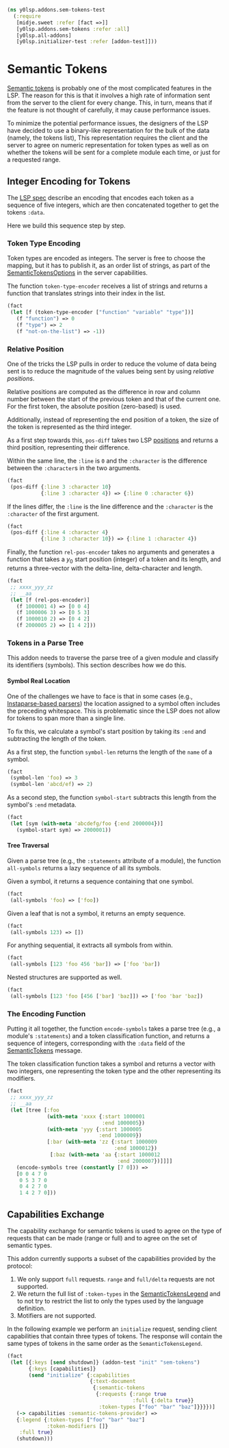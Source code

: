 ```clojure
(ns y0lsp.addons.sem-tokens-test
  (:require
   [midje.sweet :refer [fact =>]]
   [y0lsp.addons.sem-tokens :refer :all]
   [y0lsp.all-addons]
   [y0lsp.initializer-test :refer [addon-test]]))

```
# Semantic Tokens

[Semantic
tokens](https://microsoft.github.io/language-server-protocol/specifications/lsp/3.17/specification/#textDocument_semanticTokens)
is probably one of the most complicated features in the LSP. The reason for
this is that it involves a high rate of information sent from the server to
the client for every change. This, in turn, means that if the feature is not
thought of carefully, it may cause performance issues.

To minimize the potential performance issues, the designers of the LSP have
decided to use a binary-like representation for the bulk of the data (namely,
the tokens list), This representation requires the client and the server to
agree on numeric representation for token types as well as on whether the
tokens will be sent for a complete module each time, or just for a requested
range.

## Integer Encoding for Tokens

The [LSP
spec](https://microsoft.github.io/language-server-protocol/specifications/lsp/3.17/specification/#textDocument_semanticTokens)
describe an encoding that encodes each token as a sequence of five integers,
which are then concatenated together to get the tokens `:data`.

Here we build this sequence step by step.

### Token Type Encoding

Token types are encoded as integers. The server is free to choose the
mapping, but it has to publish it, as an order list of strings, as part of
the
[SemanticTokensOptions](https://microsoft.github.io/language-server-protocol/specifications/lsp/3.17/specification/#semanticTokensOptions)
in the server capabilities.

The function `token-type-encoder` receives a list of strings and returns a
function that translates strings into their index in the list.
```clojure
(fact
 (let [f (token-type-encoder ["function" "variable" "type"])]
   (f "function") => 0
   (f "type") => 2
   (f "not-on-the-list") => -1))

```
### Relative Position

One of the tricks the LSP pulls in order to reduce the volume of data being
sent is to reduce the magnitude of the values being sent by using _relative
positions_.

Relative positions are computed as the difference in row and column number
between the start of the previous token and that of the current one. For the
first token, the absolute position (zero-based) is used.

Additionally, instead of representing the end position of a token, the size
of the token is represented as the third integer.

As a first step towards this, `pos-diff` takes two LSP
[positions](https://microsoft.github.io/language-server-protocol/specifications/lsp/3.17/specification/#position)
and returns a third position, representing their difference.

Within the same line, the `:line` is `0` and the `:character` is the
difference between the `:character`s in the two arguments.
```clojure
(fact
 (pos-diff {:line 3 :character 10}
           {:line 3 :character 4}) => {:line 0 :character 6})

```
If the lines differ, the `:line` is the line difference and the `:character`
is the `:character` of the first argument.
```clojure
(fact
 (pos-diff {:line 4 :character 4}
           {:line 3 :character 10}) => {:line 1 :character 4})

```
Finally, the function `rel-pos-encoder` takes no arguments and generates a
function that takes a $y_0$ start position (integer) of a token and its
length, and returns a three-vector with the delta-line, delta-character and
length.
```clojure
(fact
 ;; xxxx_yyy_zz
 ;; __aa
 (let [f (rel-pos-encoder)]
   (f 1000001 4) => [0 0 4]
   (f 1000006 3) => [0 5 3]
   (f 1000010 2) => [0 4 2]
   (f 2000005 2) => [1 4 2]))

```
### Tokens in a Parse Tree

This addon needs to traverse the parse tree of a given module and classify
its identifiers (symbols). This section describes how we do this.

#### Symbol Real Location

One of the challenges we have to face is that in some cases (e.g.,
[Instaparse-based parsers](../../doc/instaparser.md)) the location assigned
to a symbol often includes the preceding whitespace. This is problematic
since the LSP does not allow for tokens to span more than a single line.

To fix this, we calculate a symbol's start position by taking its `:end` and
subtracting the length of the token.

As a first step, the function `symbol-len` returns the length of the `name`
of a symbol.
```clojure
(fact
 (symbol-len 'foo) => 3
 (symbol-len 'abcd/ef) => 2)

```
As a second step, the function `symbol-start` subtracts this length from the
symbol's `:end` metadata.
```clojure
(fact
 (let [sym (with-meta 'abcdefg/foo {:end 2000004})]
   (symbol-start sym) => 2000001))

```
#### Tree Traversal

Given a parse tree (e.g., the `:statements` attribute of a module), the
function `all-symbols` returns a lazy sequence of all its symbols.

Given a symbol, it returns a sequence containing that one symbol.
```clojure
(fact
 (all-symbols 'foo) => ['foo])

```
Given a leaf that is not a symbol, it returns an empty sequence.
```clojure
(fact
 (all-symbols 123) => [])

```
For anything sequential, it extracts all symbols from within.
```clojure
(fact
 (all-symbols [123 'foo 456 'bar]) => ['foo 'bar])

```
Nested structures are supported as well.
```clojure
(fact
 (all-symbols [123 'foo [456 ['bar] 'baz]]) => ['foo 'bar 'baz])

```
### The Encoding Function

Putting it all together, the function `encode-symbols` takes a parse tree
(e.g., a module's `:statements`) and a token classification function, and
returns a sequence of integers, corresponding with the `:data` field of the
[SemanticTokens](https://microsoft.github.io/language-server-protocol/specifications/lsp/3.17/specification/#semanticTokens)
message.

The token classification function takes a symbol and returns a vector with
two integers, one representing the token type and the other representing its
modifiers.
```clojure
(fact
 ;; xxxx_yyy_zz
 ;; __aa
 (let [tree [:foo
             (with-meta 'xxxx {:start 1000001
                               :end 1000005})
             (with-meta 'yyy {:start 1000005
                              :end 1000009})
             [:bar (with-meta 'zz {:start 1000009
                                   :end 1000012})
              [:baz (with-meta 'aa {:start 1000012
                                    :end 2000007})]]]]
   (encode-symbols tree (constantly [7 0])) =>
   [0 0 4 7 0
    0 5 3 7 0
    0 4 2 7 0
    1 4 2 7 0]))

```
## Capabilities Exchange

The capability exchange for semantic tokens is used to agree on the type of
requests that can be made (range or full) and to agree on the set of semantic
types.

This addon currently supports a subset of the capabilities provided by the
protocol:

1. We only support `full` requests. `range` and `full/delta` requests are not
   supported.
2. We return the full list of `:token-types` in the
   [SemanticTokensLegend](https://microsoft.github.io/language-server-protocol/specifications/lsp/3.17/specification/#semanticTokensLegend)
   and to not try to restrict the list to only the types used by the language
   definition.
3. Motifiers are not supported.

In the following example we perform an `initialize` request, sending client
capabilities that contain three types of tokens. The response will contain
the same types of tokens in the same order as the `SemanticTokensLegend`.
```clojure
(fact
 (let [{:keys [send shutdown]} (addon-test "init" "sem-tokens")
       {:keys [capabilities]}
       (send "initialize" {:capabilities
                           {:text-document
                            {:semantic-tokens
                             {:requests {:range true
                                         :full {:delta true}}
                              :token-types ["foo" "bar" "baz"]}}}})]
   (-> capabilities :semantic-tokens-provider) =>
   {:legend {:token-types ["foo" "bar" "baz"]
             :token-modifiers []}
    :full true}
   (shutdown)))
```

